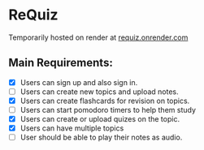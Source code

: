 # ReQuiz

Temporarily hosted on render at [requiz.onrender.com](https://requiz.onrender.com/)

## Main Requirements:

- [x] Users can sign up and also sign in.
- [ ] Users can create new topics and upload notes.
- [x] Users can create flashcards for revision on topics. 
- [ ] Users can start pomodoro timers to help them study
- [x] Users can create or upload quizes on the topic. 
- [x] Users can have multiple topics
- [ ] User should be able to play their notes as audio. 
